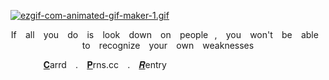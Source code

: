 
  <p align="center">
</p>

[![ezgif-com-animated-gif-maker-1.gif](https://i.postimg.cc/QdpS8bz4/ezgif-com-animated-gif-maker-1.gif)](https://postimg.cc/87zLwhNM)

<p align="center">
If ⠀all ⠀you ⠀do ⠀is ⠀look ⠀down ⠀on ⠀people⠀,⠀ you ⠀won't ⠀be ⠀able⠀ to⠀ recognize⠀ your⠀ own⠀ weaknesses
<p align="center">  
 
  
<p align="center">
  
 ⠀⠀    ⠀ ⠀   [𝐂](https://kiriyaoi.carrd.co)arrd⠀  .⠀  [𝐏](https://pronouns.cc/Dynamight)rns.cc⠀  .⠀  [𝑹](https://rentry.co/katssuki)entry
